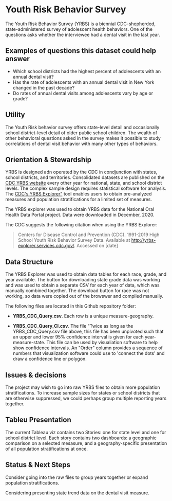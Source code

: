 # Youth Risk Behavior Survey

The Youth Risk Behavior Survey (YRBS) is a biennial CDC-shepherded, state-administered survey of adolescent health behaviors. One of the questions asks whether the interviewee had a dental visit in the last year.

## Examples of questions this dataset could help answer

* Which school districts had the highest percent of adolescents with an annual dental visit?
* Has the rate of adolescents with an annual dental visit in New York changed in the past decade?
* Do rates of annual dental visits among adolescents vary by age or grade?

## Utility

The Youth Risk behavior survey offers state-level detail and occasionally school district-level detail of older public school children. The wealth of other behavioral questions asked in the survey makes it possible to study correlations of dental visit behavior with many other types of behaviors.

## Orientation & Stewardship  

YRBS is designed adn operated by the CDC in condjunction with states, school districts, and territories. Consolidated datasets are published on the [CDC YRBS website](https://www.cdc.gov/healthyyouth/data/yrbs/data.htm) every other year for national, state, and school district levels. The complex sample design requires statistical software for analysis. The [CDC's YRBS Explorer"](https://yrbs-explorer.services.cdc.gov/#/) tool enables users to obtain pre-analyzed measures and population stratifications for a limited set of measures.

The YRBS explorer was used to obtain YRBS data for the National Oral Health Data Portal project. Data were downloaded in December, 2020.

The CDC suggests the following citation when using the YRBS Explorer:
> Centers for Disease Control and Prevention (CDC). 1991-2019 High School Youth Risk Behavior Survey Data. Available at http://yrbs-explorer.services.cdc.gov/. Accessed on [date]


## Data Structure

The YRBS Explorer was used to obtain data tables for each race, grade, and year available. The button for downloading state grade data was working and was used to obtain a separate CSV for each year of data, which was manually combined together. The download button for race was not working, so data were copied out of the browswer and compiled manually.

The following files are located in this Github repository folder:

* **YRBS_CDC_Query.csv**. Each row is a unique measure-geography. 

* **YRBS_CDC_Query_CI.csv**. The file "Twice as long as the YRBS_CDC_Query.csv file above, this file has been unpivoted such that an upper and lower 95% confidence interval is given for each year-measure-state. This file can be used by visualiation software to help show confidence intervals. An "Order" column provides a sequence of numbers that visualization software could use to 'connect the dots' and draw a confidence line or polygon.

## Issues & decisions

The project may wish to go into raw YRBS files to obtain more population stratifications. To increase sample sizes for states or school districts that are otherwise suppressed, we could perhaps group multiple reporting years together.

## Tableu Presentation

The current Tableau viz contains two Stories: one for state level and one for school district level. Each story contains two dashboards: a geographic comparison on a selected mesasure, and a geography-specific presentation of all population stratifications at once.


## Status & Next Steps

Consider going into the raw files to group years together or expand population stratifications.

Considering presenting state trend data on the dental visit measure.
